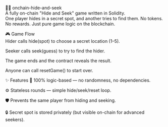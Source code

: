 🕵️‍♀️ onchain-hide-and-seek    
A fully on-chain "Hide and Seek" game written in Solidity.   
One player hides in a secret spot, and another tries to find them.
No tokens. No rewards. Just pure game logic on the blockchain.   
    
🎮 Game Flow   
Hider calls hide(spot) to choose a secret location (1–5). 
    
Seeker calls seek(guess) to try to find the hider.
   
The game ends and the contract reveals the result.  
   
Anyone can call resetGame() to start over.
        
✨ Features
🧠 100% logic-based — no randomness, no dependencies.
   
⚙️ Stateless rounds — simple hide/seek/reset loop.

🛡️ Prevents the same player from hiding and seeking.
    
🔒 Secret spot is stored privately (but visible on-chain for advanced seekers).
